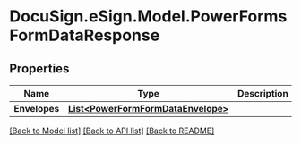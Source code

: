 # DocuSign.eSign.Model.PowerFormsFormDataResponse
## Properties

Name | Type | Description | Notes
------------ | ------------- | ------------- | -------------
**Envelopes** | [**List&lt;PowerFormFormDataEnvelope&gt;**](PowerFormFormDataEnvelope.md) |  | [optional] 

[[Back to Model list]](../README.md#documentation-for-models) [[Back to API list]](../README.md#documentation-for-api-endpoints) [[Back to README]](../README.md)

